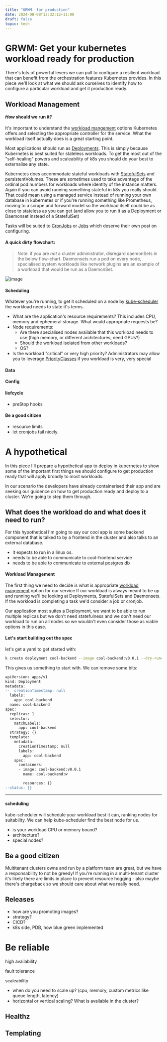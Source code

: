 ```yaml
---
title: "GRWM: for production"
date: 2024-08-08T12:32:12+11:00
draft: false
topic: tech
---
```


# GRWM: Get your kubernetes workload ready for production

There's lots of powerful levers we can pull to configure a resilient workload that can benefit from the orchestration features Kubernetes provides. In this piece we'll look at what we should ask ourselves to identify how to configure a particular workload and get it production ready.

## Workload Management

#### *How* should we run it?

It's important to understand the [workload mangement](https://kubernetes.io/docs/concepts/workloads/controllers/) options Kubernetes offers and selecting the appropriate controller for the service. What the workload itself actually does is a great starting point.

Most applications should run as [Deployments](https://kubernetes.io/docs/concepts/workloads/controllers/deployment/). This is simply because Kubernetes is best suited for stateless workloads. To get the most out of the "self-healing" powers and scaleability of k8s you should do your best to externalise any state.

Kubernetes does accommodate stateful workloads with [StatefulSets](https://kubernetes.io/docs/concepts/workloads/controllers/statefulset/) and persistentVolumes. These are sometimes used to take advantage of the ordinal pod numbers for workloads where identity of the instance matters. Again if you can avoid running something stateful in k8s you really should. That could mean using a managed service instead of running your own database in kubernetes or if you're running something like Prometheus, moving to a scrape and forward model so the workload itself could be as close to stateless as you can get (and allow you to run it as a Deployment or Daemonset instead of a StatefulSet)

Tasks will be suited to [CronJobs](https://kubernetes.io/docs/concepts/workloads/controllers/cron-jobs/) or [Jobs](https://kubernetes.io/docs/concepts/workloads/controllers/job/) which deserve their own post on configuring.

#### A quick dirty flowchart:

>Note: if you are *not* a cluster administrator, disregard daemonSets in the below flow-chart. Daemonsets run a pod on every node, specialised system workloads like network plugins are an example of a workload that would be run as a DaemonSet.

![image](images/workload-management-flow-chart.png)


#### Scheduling

Whatever you're running, to get it scheduled on a node by [kube-scheduler](https://kubernetes.io/docs/reference/command-line-tools-reference/kube-scheduler/) the workload needs to state it's terms.

- What are the application's resource requirements? This includes CPU, memory and ephemeral storage. What would appropriate requests be?
- Node requirements:
  - Are there specialised nodes available that this workload needs to use (high memory, or different architectures, need GPUs?)
  - Should the workload isolated from other workloads?
  - OS?
- Is the workload "critical" or very high priority? Administrators may allow you to leverage [PriorityClasses](https://kubernetes.io/docs/concepts/scheduling-eviction/pod-priority-preemption/#priorityclass) if you workload is very, very special 

#### Data



#### Config


#### liefcycle
- preStop hooks


#### Be a good citizen

- resource limits
- let cronjobs fail nicely.



# A hypothetical

In this piece I'll prepare a hypothetical app to deploy in kubernetes to show some of the important first things we should configure to get production ready that will apply broadly to most workloads.

In our scenario the developers have already containerised their app and are seeking our guidence on how to get production ready and deploy to a cluster. We're going to step them through.

## What does the workload do and what does it need to run?

For this hypothetical I'm going to say our cool app is some backend component that is talked to by a frontend in the cluster and also talks to an external database.

- It expects to run in a linux os.
- needs to be able to communicate to cool-frontend service
- needs to be able to communicate to external postgres db


#### Workload Management

The first thing we need to decide is what is appropriate [workload mangement](https://kubernetes.io/docs/concepts/workloads/controllers/) option for our service
If our workload is always meant to be up and running we'll be looking at Deployments, StatefulSets and Daemonsets. If the workload is completing a task we'd consider a job or cronjob.

Our application most suites a Deployment, we want to be able to run multiple replicas but we don't need statefulness and we don't need our workload to run on all nodes so we wouldn't even consider those as viable options in this case.

#### Let's start building out the spec

let's get a yaml to get started with:

```bash
k create deployment cool-backend --image cool-backend:v0.0.1 --dry-run=client -o yaml > cool-deployment.yaml
```

This gives us something to start with. We can remove some bits:

```diff
apiVersion: apps/v1
kind: Deployment
metadata:
--  creationTimestamp: null
  labels:
    app: cool-backend
  name: cool-backend
spec:
  replicas: 1
  selector:
    matchLabels:
      app: cool-backend
  strategy: {}
  template:
    metadata:
      creationTimestamp: null
      labels:
        app: cool-backend
    spec:
      containers:
      - image: cool-backend:v0.0.1
        name: cool-backend:w

        resources: {}
--status: {}
```

----

#### scheduling
kube-scheduler will schedule your workload best it can, ranking nodes for suitability. We can help kube-scheduler find the best node for us.

- is your workload CPU or memory bound?
- architecture?
- special nodes?

## Be a good citizen 

Multitenant clusters owns and run by a platform team are great, but we have a responsability to not be greedy! If you're running in a multi-tenant cluster it's likely there are limits in place to prevent resource hogging - also maybe there's chargeback so we should care about what we really need.


## Releases
- how are you promoting images?
- strategy?
- CICD?
- k8s side, PDB, how blue green implemented

# Be reliable
high availability

fault tolerance 

scaleability

- when do you need to scale up? (cpu, memory, custom metrics like queue length, latency)
- horizontal or vertical scaling? What is available in the cluster?

## Healthz


## Templating

